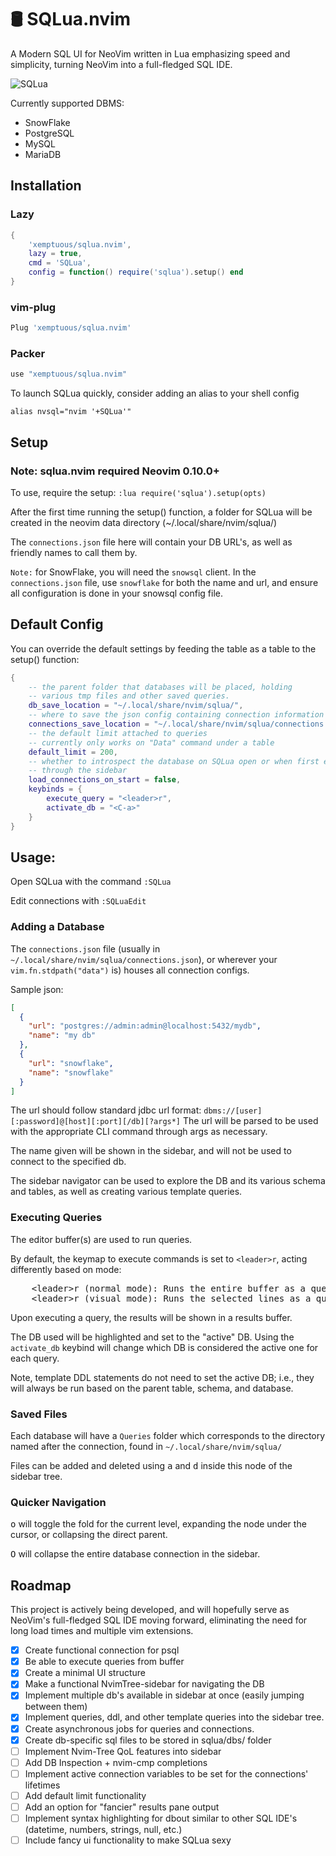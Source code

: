 # 🛢️ SQLua.nvim

A Modern SQL UI for NeoVim written in Lua emphasizing speed and simplicity, turning NeoVim into a full-fledged SQL IDE.

![SQLua](img/sqlua_example.png)

Currently supported DBMS:
* SnowFlake
* PostgreSQL
* MySQL
* MariaDB

## Installation

### Lazy

```lua
{
    'xemptuous/sqlua.nvim',
    lazy = true,
    cmd = 'SQLua',
    config = function() require('sqlua').setup() end
}
```
### vim-plug

```lua
Plug 'xemptuous/sqlua.nvim'
```

### Packer
```lua
use "xemptuous/sqlua.nvim"
```

To launch SQLua quickly, consider adding an alias to your shell config
```
alias nvsql="nvim '+SQLua'"
```

## Setup
### Note: sqlua.nvim required Neovim 0.10.0+

To use, require the setup:
`:lua require('sqlua').setup(opts)`

After the first time running the setup() function, a folder for SQLua will be created in the neovim data directory (~/.local/share/nvim/sqlua/)

The `connections.json` file here will contain your DB URL's, as well as friendly names to call them by.

`Note:` for SnowFlake, you will need the `snowsql` client. In the `connections.json` file, use `snowflake` for both the name and url, and ensure all configuration is done in your snowsql config file.

## Default Config

You can override the default settings by feeding the table as a table to the setup() function:
```lua
{
    -- the parent folder that databases will be placed, holding
    -- various tmp files and other saved queries.
    db_save_location = "~/.local/share/nvim/sqlua/",
    -- where to save the json config containing connection information
    connections_save_location = "~/.local/share/nvim/sqlua/connections.json"
    -- the default limit attached to queries
    -- currently only works on "Data" command under a table
    default_limit = 200,
    -- whether to introspect the database on SQLua open or when first expanded
    -- through the sidebar
    load_connections_on_start = false,
    keybinds = {
        execute_query = "<leader>r",
        activate_db = "<C-a>"
    }
}
```

## Usage:

Open SQLua with the command `:SQLua`

Edit connections with `:SQLuaEdit`

### Adding a Database

The `connections.json` file (usually in `~/.local/share/nvim/sqlua/connections.json`), or wherever your `vim.fn.stdpath("data")` is) houses all connection configs.

Sample json:
```json
[
  {
    "url": "postgres://admin:admin@localhost:5432/mydb",
    "name": "my db"
  },
  {
    "url": "snowflake",
    "name": "snowflake"
  }
]

```

The url should follow standard jdbc url format:
`dbms://[user][:password]@[host][:port][/db][?args*]`
The url will be parsed to be used with the appropriate CLI command through args as necessary.

The name given will be shown in the sidebar, and will not be used to connect to the specified db.

The sidebar navigator can be used to explore the DB and its various schema and tables, as well as creating various template queries.

### Executing Queries
The editor buffer(s) are used to run queries.

By default, the keymap to execute commands is set to `<leader>r`, acting differently based on mode:

<pre>
    <kdb>&lt;leader>r</kbd> (normal mode): Runs the entire buffer as a query.
    <kdb>&lt;leader>r</kbd> (visual mode): Runs the selected lines as a query. (visual, visual block, and/or visual line)
</pre>

Upon executing a query, the results will be shown in a results buffer.

The DB used will be highlighted and set to the "active" DB. Using the `activate_db` keybind will change which DB is considered the active one for each query.

Note, template DDL statements do not need to set the active DB; i.e., they will always
be run based on the parent table, schema, and database.

### Saved Files
Each database will have a `Queries` folder which corresponds to the directory named after the connection, found in `~/.local/share/nvim/sqlua/`

Files can be added and deleted using <kbd>a</kbd> and <kbd>d</kbd> inside this node of the sidebar tree.

### Quicker Navigation
<kbd>o</kbd> will toggle the fold for the current level, expanding the node under the cursor, or collapsing the direct parent.

<kbd>O</kbd> will collapse the entire database connection in the sidebar.

## Roadmap

This project is actively being developed, and will hopefully serve as NeoVim's full-fledged SQL IDE moving forward, eliminating the need for long load times and multiple vim extensions.

- [x] Create functional connection for psql
- [x] Be able to execute queries from buffer
- [x] Create a minimal UI structure
- [x] Make a functional NvimTree-sidebar for navigating the DB
- [x] Implement multiple db's available in sidebar at once (easily jumping between them)
- [x] Implement queries, ddl, and other template queries into the sidebar tree.
- [x] Create asynchronous jobs for queries and connections.
- [x] Create db-specific sql files to be stored in sqlua/dbs/<dbname> folder
- [ ] Implement Nvim-Tree QoL features into sidebar
- [ ] Add DB Inspection + nvim-cmp completions
- [ ] Implement active connection variables to be set for the connections' lifetimes
- [ ] Add default limit functionality
- [ ] Add an option for "fancier" results pane output
- [ ] Implement syntax highlighting for dbout similar to other SQL IDE's (datetime, numbers, strings, null, etc.)
- [ ] Include fancy ui functionality to make SQLua sexy
